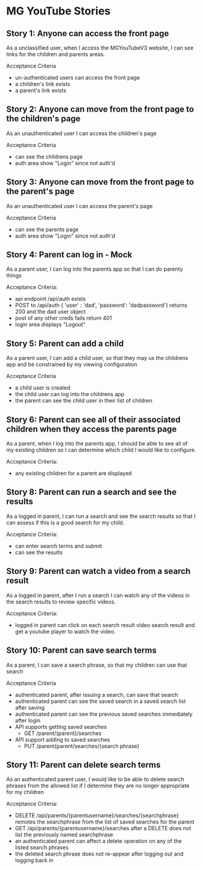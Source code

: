 # MG YouTube Stories

## Story 1: Anyone can access the front page
As a unclassified user, when I access the MGYouTubeV3 website, I can see links for the children and parents areas.

Acceptance Criteria
- un-authenticated users can access the front page
- a children's link exists
- a parent's link exists


## Story 2: Anyone can move from the front page to the children's page
As an unauthenticated user I can access the children's page

Acceptance Criteria
- can see the childrens page
- auth area show "Login" since not auth'd

## Story 3: Anyone can move from the front page to the parent's page
As an unauthenticated user I can access the parent's page

Acceptance Criteria
- can see the parents page
- auth area show "Login" since not auth'd


## Story 4: Parent can log in - Mock
As a parent user, I can log into the parents app so that I can do parenty things

Acceptance Criteria:
- api endpoint /api/auth exists
- POST to /api/auth { 'user' : 'dad', 'password': 'dadpassword'} returns 200 and the dad user object
- post of any other creds fails return 401
- login area displays "Logout"


## Story 5: Parent can add a child
As a parent user, I can add a child user, so that they may us the childrens app and be constrained by my viewing configuration

Acceptance Criteria
- a child user is created
- the child user can log into the childrens app
- the parent can see the child user in their list of children

## Story 6: Parent can see all of their associated children when they access the parents page
As a parent, when I log into the parents app, I should be able to see all of my existing children so I can determine which child I would like to configure.

Acceptance Criteria:
- any existing children for a parent are displayed

## Story 8: Parent can run a search and see the results
As a logged in parent, I can run a search and see the search results so that I can assess if this is a good search for my child.

Acceptance Criteria:
- can enter search terms and submit
- can see the results

## Story 9: Parent can watch a video from a search result
As a logged in parent, after I run a search I can watch any of the videos in the search results to review specific videos.

Acceptance Criteria:
- logged in parent can click on each search result video search result and get a youtube player to watch the video.

## Story 10: Parent can save search terms
As a parent, I can save a search phrase, so that my children can use that search

Acceptance Criteria
- authenticated parent, after issuing a search, can save that search
- authenticated parent can see the saved search in a saved search list after saving
- authenticated parent can see the previous saved searches immediately after login
- API supports getting saved searches
  - GET /parent/{parent}/searches
- API support adding to saved searches
  - PUT /parent{parent/searches/{search phrase}

## Story 11: Parent can delete search terms
As an authenticated parent user, I would like to be able to delete search phrases from the allowed list if I determine they are no longer appropriate for my children

Acceptance Criteria:
- DELETE /api/parents/{parentusername}/searches/{searchphrase} remotes the searchphrase from the list of saved searches for the parent
- GET /api/parents/{parentusername}/searches after a DELETE does not list the previously named searchphrase
- an authenticated parent can affect a delete operation on any of the listed search phrases
- the deleted search phrase does not re-appear after logging out and logging back in